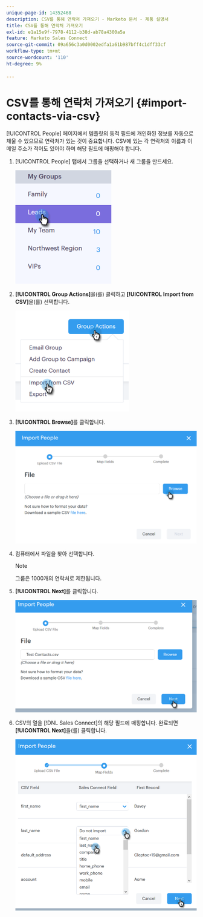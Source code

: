 ```yaml
---
unique-page-id: 14352468
description: CSV를 통해 연락처 가져오기 - Marketo 문서 - 제품 설명서
title: CSV를 통해 연락처 가져오기
exl-id: e1a15e9f-7978-4112-b38d-ab78a4300a5a
feature: Marketo Sales Connect
source-git-commit: 09a656c3a0d0002edfa1a61b987bff4c1dff33cf
workflow-type: tm+mt
source-wordcount: '110'
ht-degree: 9%

---
```


# CSV를 통해 연락처 가져오기 {#import-contacts-via-csv}

[!UICONTROL People] 페이지에서 템플릿의 동적 필드에 개인화된 정보를 자동으로 채울 수 있으므로 연락처가 있는 것이 중요합니다. CSV에 있는 각 연락처의 이름과 이메일 주소가 적어도 있어야 하며 해당 필드에 매핑해야 합니다.

1. [!UICONTROL People] 탭에서 그룹을 선택하거나 새 그룹을 만드세요.

   ![](assets/one.png)

1. **[!UICONTROL Group Actions]**&#x200B;을(를) 클릭하고 **[!UICONTROL Import from CSV]**&#x200B;을(를) 선택합니다.

   ![](assets/two.png)

1. **[!UICONTROL Browse]**&#x200B;를 클릭합니다.

   ![](assets/three.png)

1. 컴퓨터에서 파일을 찾아 선택합니다.

   >[!NOTE]
   >
   >그룹은 1000개의 연락처로 제한됩니다.

1. **[!UICONTROL Next]**&#x200B;를 클릭합니다.

   ![](assets/four.png)

1. CSV의 열을 [!DNL Sales Connect]의 해당 필드에 매핑합니다. 완료되면 **[!UICONTROL Next]**&#x200B;을(를) 클릭합니다.

   ![](assets/five.png)
